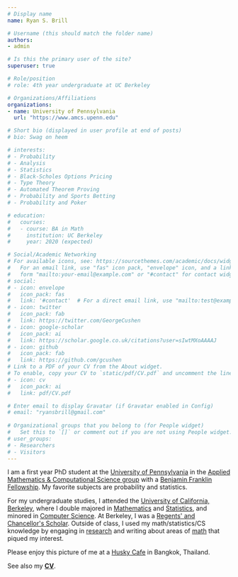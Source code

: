 ```yaml
---
# Display name
name: Ryan S. Brill

# Username (this should match the folder name)
authors:
- admin

# Is this the primary user of the site?
superuser: true

# Role/position
# role: 4th year undergraduate at UC Berkeley

# Organizations/Affiliations
organizations:
- name: University of Pennsylvania
  url: "https://www.amcs.upenn.edu"

# Short bio (displayed in user profile at end of posts)
# bio: Swag on heem

# interests:
# - Probability
# - Analysis
# - Statistics
# - Black-Scholes Options Pricing
# - Type Theory 
# - Automated Theorem Proving
# - Probability and Sports Betting
# - Probability and Poker

# education:
#   courses:
#   - course: BA in Math
#     institution: UC Berkeley
#     year: 2020 (expected)

# Social/Academic Networking
# For available icons, see: https://sourcethemes.com/academic/docs/widgets/#icons
#   For an email link, use "fas" icon pack, "envelope" icon, and a link in the
#   form "mailto:your-email@example.com" or "#contact" for contact widget.
# social:
# - icon: envelope
#   icon_pack: fas
#   link: '#contact'  # For a direct email link, use "mailto:test@example.org".
# - icon: twitter
#   icon_pack: fab
#   link: https://twitter.com/GeorgeCushen
# - icon: google-scholar
#   icon_pack: ai
#   link: https://scholar.google.co.uk/citations?user=sIwtMXoAAAAJ
# - icon: github
#   icon_pack: fab
#   link: https://github.com/gcushen
# Link to a PDF of your CV from the About widget.
# To enable, copy your CV to `static/pdf/CV.pdf` and uncomment the lines below.  
# - icon: cv
#   icon_pack: ai
#   link: pdf/CV.pdf

# Enter email to display Gravatar (if Gravatar enabled in Config)
# email: "ryansbrill@gmail.com"
  
# Organizational groups that you belong to (for People widget)
#   Set this to `[]` or comment out if you are not using People widget.  
# user_groups:
# - Researchers
# - Visitors
---
```


I am a first year PhD student at the [University of Pennsylvania](https://www.upenn.edu) in the [Applied Mathematics & Computational Science group](https://www.amcs.upenn.edu) with a [Benjamin Franklin Fellowship](). My favorite subjects are probability and statistics.

For my undergraduate studies, I attended the [University of California, Berkeley](https://www.berkeley.edu), where I double majored in [Mathematics](https://math.berkeley.edu) and [Statistics](https://statistics.berkeley.edu), and minored in [Computer Science](https://eecs.berkeley.edu). At Berkeley, I was a [Regents' and Chancellor's Scholar](https://financialaid.berkeley.edu/regents-and-chancellors-scholarship). Outside of class, I used my math/statistics/CS knowledge by engaging in [research](#writings) and writing about areas of [math](#writings) that piqued my interest.

Please enjoy this picture of me at a [Husky Cafe](https://www.facebook.com/neverlandsiberians/) in Bangkok, Thailand.

See also my [**CV**](pdf/CV.pdf).
